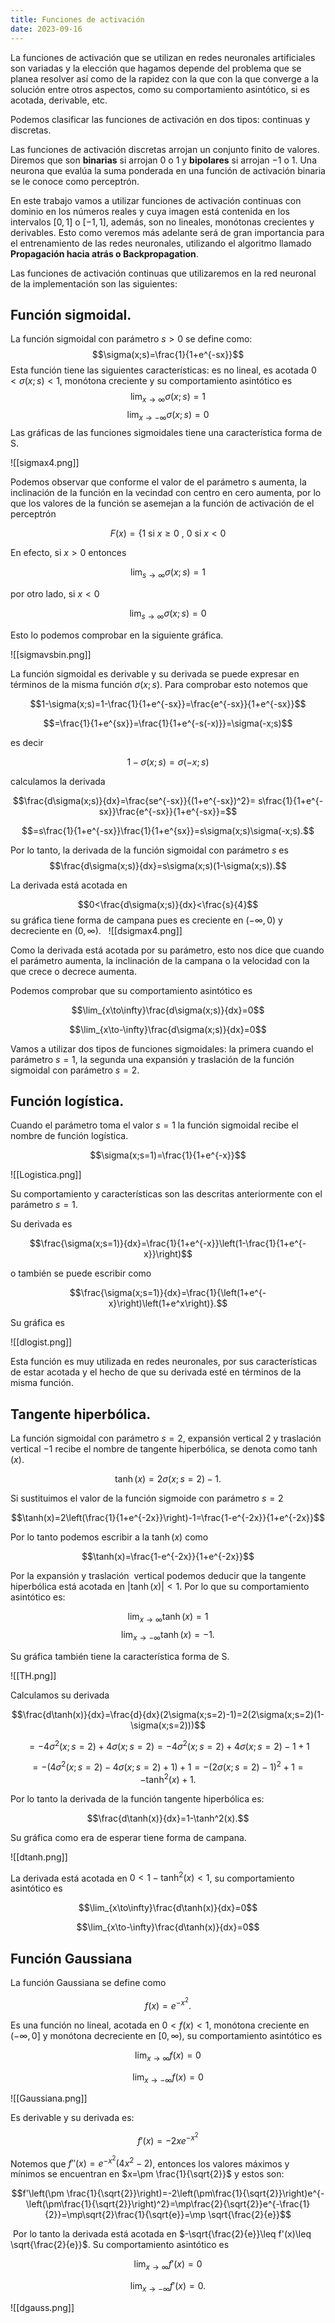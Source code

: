 ```yaml
---
title: Funciones de activación
date: 2023-09-16
---
```

La funciones de activación que se utilizan en redes neuronales artificiales son variadas y la elección que hagamos depende del problema que se planea resolver así como de la rapidez con la que con la que converge a la solución entre otros aspectos, como su comportamiento asintótico, si es acotada, derivable, etc.

Podemos clasificar las funciones de activación en dos tipos: continuas y discretas.

Las funciones de activación discretas arrojan un conjunto finito de valores. Diremos que son **binarias** si arrojan $0$ o $1$ y **bipolares** si arrojan $−1$ o $1$. Una neurona que evalúa la suma ponderada en una función de activación binaria se le conoce como perceptrón.

En este trabajo vamos a utilizar funciones de activación continuas con dominio en los números reales y cuya imagen está contenida en los intervalos $[0, 1]$ o $[−1, 1]$, además, son no lineales, monótonas crecientes y derivables. Esto como veremos más adelante será de gran importancia para el entrenamiento de las redes neuronales, utilizando el algoritmo llamado **Propagación hacia atrás o Backpropagation**.

Las funciones de activación continuas que utilizaremos en la red neuronal de la implementación son las siguientes:

## Función sigmoidal.
La función sigmoidal con parámetro $s > 0$ se define como:
$$\sigma(x;s)=\frac{1}{1+e^{-sx}}$$
Esta función tiene las siguientes características: es no lineal, es acotada $0 < \sigma(x; s) < 1$, monótona creciente y su comportamiento asintótico es
$$\lim_{x\to\infty}\sigma(x;s)=1$$
$$\lim_{x\to-\infty}\sigma(x;s)=0$$
Las gráficas de las funciones sigmoidales tiene una característica forma de S.

![[sigmax4.png]]

Podemos observar que conforme el valor de el parámetro s aumenta, la inclinación de la función en la vecindad con centro en cero aumenta, por lo que los valores de la función se asemejan a la función de activación de el perceptrón

$$F(x)=\{ 1  \text{ si }  x\geq0 \text{ , }
0  \text{ si }  x<0$$

En efecto, si $x > 0$ entonces

$$\lim_{s\to\infty}\sigma(x;s)=1$$

por otro lado, si $x < 0$

$$\lim_{s\to\infty}\sigma(x;s)=0$$

Esto lo podemos comprobar en la siguiente gráfica.

![[sigmavsbin.png]]

La función sigmoidal es derivable y su derivada se puede expresar en términos de la misma función $\sigma(x; s)$. Para comprobar esto notemos que

$$1-\sigma(x;s)=1-\frac{1}{1+e^{-sx}}=\frac{e^{-sx}}{1+e^{-sx}}$$

$$=\frac{1}{1+e^{sx}}=\frac{1}{1+e^{-s(-x)}}=\sigma(-x;s)$$

es decir

$$1-\sigma(x;s)=\sigma(-x;s)$$

calculamos la derivada

$$\frac{d\sigma(x;s)}{dx}=\frac{se^{-sx}}{(1+e^{-sx})^2}= s\frac{1}{1+e^{-sx}}\frac{e^{-sx}}{1+e^{-sx}}=$$

$$=s\frac{1}{1+e^{-sx}}\frac{1}{1+e^{sx}}=s\sigma(x;s)\sigma(-x;s).$$

Por lo tanto, la derivada de la función sigmoidal con parámetro $s$ es
  $$\frac{d\sigma(x;s)}{dx}=s\sigma(x;s)(1-\sigma(x;s)).$$

La derivada está acotada en 

$$0<\frac{d\sigma(x;s)}{dx}<\frac{s}{4}$$
su gráfica tiene forma de campana pues es creciente en $(−\infty, 0)$ y decreciente en $(0,\infty)$.
  ![[dsigmax4.png]]

Como la derivada está acotada por su parámetro, esto nos dice que cuando el parámetro aumenta, la inclinación de la campana o la velocidad con la que crece o decrece aumenta.

Podemos comprobar que su comportamiento asintótico es

$$\lim_{x\to\infty}\frac{d\sigma(x;s)}{dx}=0$$

$$\lim_{x\to-\infty}\frac{d\sigma(x;s)}{dx}=0$$

Vamos a utilizar dos tipos de funciones sigmoidales: la primera cuando el parámetro $s = 1$, la segunda una expansión y traslación de la función sigmoidal con parámetro $s = 2$.
## Función logística.

Cuando el parámetro toma el valor $s = 1$ la función sigmoidal recibe el nombre de función logística.

$$\sigma(x;s=1)=\frac{1}{1+e^{-x}}$$

![[Logistica.png]]

Su comportamiento y características son las descritas anteriormente con el parámetro $s = 1$.

Su derivada es

$$\frac{\sigma(x;s=1)}{dx}=\frac{1}{1+e^{-x}}\left(1-\frac{1}{1+e^{-x}}\right)$$

o también se puede escribir como

$$\frac{\sigma(x;s=1)}{dx}=\frac{1}{\left(1+e^{-x}\right)\left(1+e^x\right)}.$$

Su gráfica es

![[dlogist.png]]

Esta función es muy utilizada en redes neuronales, por sus características de estar acotada y el hecho de que su derivada esté en términos de la misma función.

## Tangente hiperbólica.

La función sigmoidal con parámetro $s = 2$, expansión vertical $2$ y traslación vertical $−1$ recibe el nombre de tangente hiperbólica, se denota como $\tanh(x)$.

$$\tanh(x)=2\sigma(x;s=2)-1.$$

Si sustituimos el valor de la función sigmoide con parámetro $s=2$

$$\tanh(x)=2\left(\frac{1}{1+e^{-2x}}\right)-1=\frac{1-e^{-2x}}{1+e^{-2x}}$$

Por lo tanto podemos escribir a la $\tanh(x)$ como

$$\tanh(x)=\frac{1-e^{-2x}}{1+e^{-2x}}$$

Por la expansión y traslación  vertical podemos deducir que la tangente hiperbólica está acotada en $|\tanh(x)|<1$. Por lo que su comportamiento asintótico es:

$$\displaystyle\lim_{x\to\infty}\tanh(x)=1$$
$$\displaystyle\lim_{x\to-\infty}\tanh(x)=-1.$$

Su gráfica también tiene la característica forma de S.

![[TH.png]]

Calculamos su derivada

$$\frac{d\tanh(x)}{dx}=\frac{d}{dx}(2\sigma(x;s=2)-1)=2(2\sigma(x;s=2)(1-\sigma(x;s=2)))$$

$$=-4\sigma^2(x;s=2)+4\sigma(x;s=2)=-4\sigma^2(x;s=2)+4\sigma(x;s=2)-1+1$$

$$=-(4\sigma^2(x;s=2)-4\sigma(x;s=2)+1)+1=-(2\sigma(x;s=2)-1)^2+1=-\tanh^2(x)+1.$$

Por lo tanto la derivada de la función tangente hiperbólica es:

$$\frac{d\tanh(x)}{dx}=1-\tanh^2(x).$$

Su gráfica como era de esperar tiene forma de campana.

![[dtanh.png]]

La derivada está acotada en $0<1-\tanh^2(x)<1$, su comportamiento asintótico es

$$\lim_{x\to\infty}\frac{d\tanh(x)}{dx}=0$$

$$\lim_{x\to-\infty}\frac{d\tanh(x)}{dx}=0$$

## Función Gaussiana

La función Gaussiana se define como

$$f(x)=e^{-x^2}.$$

Es una función no lineal, acotada en $0<f(x)<1$, monótona creciente en $(-\infty,0]$ y monótona decreciente en $[0,\infty)$, su comportamiento asintótico es

$$\lim_{x\to\infty}f(x)=0$$

$$\lim_{x\to-\infty}f(x)=0$$

![[Gaussiana.png]]

Es derivable y su derivada es:

$$f'(x)=-2xe^{-x^2}$$

Notemos que $f''(x)=e^{-x^2}(4x^2-2)$, entonces los valores máximos y mínimos se encuentran en $x=\pm \frac{1}{\sqrt{2}}$ y estos son:

$$f'\left(\pm \frac{1}{\sqrt{2}}\right)=-2\left(\pm\frac{1}{\sqrt{2}}\right)e^{-\left(\pm\frac{1}{\sqrt{2}}\right)^2}=\mp\frac{2}{\sqrt{2}}e^{-\frac{1}{2}}=\mp\sqrt{2}\frac{1}{\sqrt{e}}=\mp \sqrt{\frac{2}{e}}$$

 Por lo tanto la derivada está acotada en $-\sqrt{\frac{2}{e}}\leq f'(x)\leq \sqrt{\frac{2}{e}}$.
Su comportamiento asintótico es

$$\displaystyle\lim_{x\to\infty}f'(x)=0$$

$$\displaystyle\lim_{x\to-\infty}f'(x)=0.$$

![[dgauss.png]]